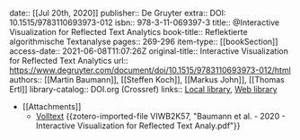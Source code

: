 date:: [[Jul 20th, 2020]]
publisher:: De Gruyter
extra:: DOI: 10.1515/9783110693973-012
isbn:: 978-3-11-069397-3
title:: @Interactive Visualization for Reflected Text Analytics
book-title:: Reflektierte algorithmische Textanalyse
pages:: 269-296
item-type:: [[bookSection]]
access-date:: 2021-06-08T11:07:26Z
original-title:: Interactive Visualization for Reflected Text Analytics
url:: https://www.degruyter.com/document/doi/10.1515/9783110693973-012/html
authors:: [[Martin Baumann]], [[Steffen Koch]], [[Markus John]], [[Thomas Ertl]]
library-catalog:: DOI.org (Crossref)
links:: [Local library](zotero://select/groups/2386895/items/Z3HA2C5Q), [Web library](https://www.zotero.org/groups/2386895/items/Z3HA2C5Q)

- [[Attachments]]
	- [Volltext](https://www.degruyter.com/document/doi/10.1515/9783110693973-012/pdf) {{zotero-imported-file VIWB2K57, "Baumann et al. - 2020 - Interactive Visualization for Reflected Text Analy.pdf"}}